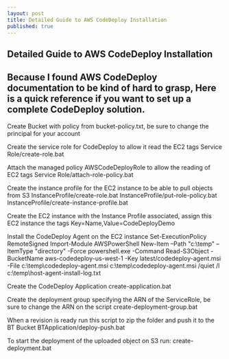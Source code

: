```yaml
---
layout: post
title: Detailed Guide to AWS CodeDeploy Installation
published: true
---
```

## Detailed Guide to AWS CodeDeploy Installation
## Because I found AWS CodeDeploy documentation to be kind of hard to grasp, Here is a quick reference if you want to set up a complete CodeDeploy solution.

Create Bucket with policy from bucket-policy.txt, be sure to change the principal for your account

Create the service role for CodeDeploy to allow it read the EC2 tags
Service Role/create-role.bat

Attach the managed policy AWSCodeDeployRole to allow the reading of EC2 tags
Service Role/attach-role-policy.bat

Create the instance profile for the EC2 instance to be able to pull objects from S3
InstanceProfile/create-role.bat
InstanceProfile/put-role-policy.bat
InstanceProfile/create-instance-profile.bat

Create the EC2 instance with the Instance Profile associated, assign this EC2 instance the tags Key=Name,Value=CodeDeployDemo

Install the CodeDeploy Agent on the EC2 instance
Set-ExecutionPolicy RemoteSigned
Import-Module AWSPowerShell
New-Item –Path "c:\temp" –ItemType "directory" -Force
powershell.exe -Command Read-S3Object -BucketName aws-codedeploy-us-west-1  -Key latest/codedeploy-agent.msi -File c:\temp\codedeploy-agent.msi
c:\temp\codedeploy-agent.msi /quiet /l c:\temp\host-agent-install-log.txt

Create the CodeDeploy Application
create-application.bat

Create the deployment group specifying the ARN of the ServiceRole, be sure to change the ARN on the script
create-deployment-group.bat

When a revision is ready run this script to zip the folder and push it to the BT Bucket
BTApplication/deploy-push.bat

To start the deployment of the uploaded object on S3 run:
create-deployment.bat

